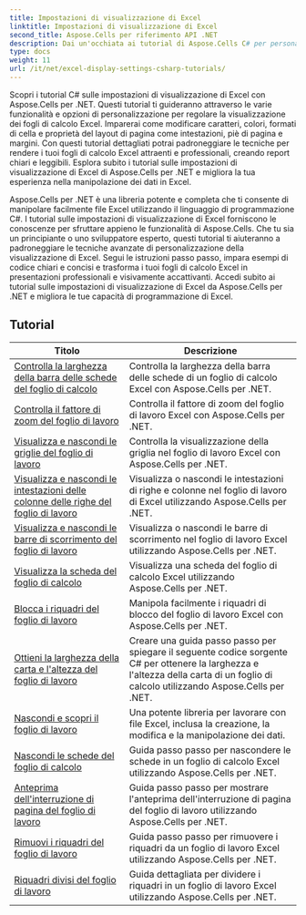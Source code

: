 ```yaml
---
title: Impostazioni di visualizzazione di Excel
linktitle: Impostazioni di visualizzazione di Excel
second_title: Aspose.Cells per riferimento API .NET
description: Dai un'occhiata ai tutorial di Aspose.Cells C# per personalizzare la visualizzazione di Excel. Cambia caratteri, colori, formati e crea report accattivanti.
type: docs
weight: 11
url: /it/net/excel-display-settings-csharp-tutorials/
---
```

Scopri i tutorial C# sulle impostazioni di visualizzazione di Excel con Aspose.Cells per .NET. Questi tutorial ti guideranno attraverso le varie funzionalità e opzioni di personalizzazione per regolare la visualizzazione dei fogli di calcolo Excel. Imparerai come modificare caratteri, colori, formati di cella e proprietà del layout di pagina come intestazioni, piè di pagina e margini. Con questi tutorial dettagliati potrai padroneggiare le tecniche per rendere i tuoi fogli di calcolo Excel attraenti e professionali, creando report chiari e leggibili. Esplora subito i tutorial sulle impostazioni di visualizzazione di Excel di Aspose.Cells per .NET e migliora la tua esperienza nella manipolazione dei dati in Excel.

Aspose.Cells per .NET è una libreria potente e completa che ti consente di manipolare facilmente file Excel utilizzando il linguaggio di programmazione C#. I tutorial sulle impostazioni di visualizzazione di Excel forniscono le conoscenze per sfruttare appieno le funzionalità di Aspose.Cells. Che tu sia un principiante o uno sviluppatore esperto, questi tutorial ti aiuteranno a padroneggiare le tecniche avanzate di personalizzazione della visualizzazione di Excel. Segui le istruzioni passo passo, impara esempi di codice chiari e concisi e trasforma i tuoi fogli di calcolo Excel in presentazioni professionali e visivamente accattivanti. Accedi subito ai tutorial sulle impostazioni di visualizzazione di Excel da Aspose.Cells per .NET e migliora le tue capacità di programmazione di Excel.

## Tutorial 
| Titolo | Descrizione |
| --- | --- |
| [Controlla la larghezza della barra delle schede del foglio di calcolo](./control-tab-bar-width-of-spreadsheet/) | Controlla la larghezza della barra delle schede di un foglio di calcolo Excel con Aspose.Cells per .NET. |  
| [Controlla il fattore di zoom del foglio di lavoro](./controll-zoom-factor-of-worksheet/) | Controlla il fattore di zoom del foglio di lavoro Excel con Aspose.Cells per .NET. |  
| [Visualizza e nascondi le griglie del foglio di lavoro](./display-and-hide-gridlines-of-worksheet/) | Controlla la visualizzazione della griglia nel foglio di lavoro Excel con Aspose.Cells per .NET. |  
| [Visualizza e nascondi le intestazioni delle colonne delle righe del foglio di lavoro](./display-and-hide-row-column-headers-of-worksheet/) | Visualizza o nascondi le intestazioni di righe e colonne nel foglio di lavoro di Excel utilizzando Aspose.Cells per .NET. |  
| [Visualizza e nascondi le barre di scorrimento del foglio di lavoro](./display-and-hide-scroll-bars-of-worksheet/) | Visualizza o nascondi le barre di scorrimento nel foglio di lavoro Excel utilizzando Aspose.Cells per .NET. |  
| [Visualizza la scheda del foglio di calcolo](./display-tab-of-spreadsheet/) | Visualizza una scheda del foglio di calcolo Excel utilizzando Aspose.Cells per .NET. |  
| [Blocca i riquadri del foglio di lavoro](./freeze-panes-of-worksheet/) | Manipola facilmente i riquadri di blocco del foglio di lavoro Excel con Aspose.Cells per .NET. |  
| [Ottieni la larghezza della carta e l'altezza del foglio di lavoro](./get-paper-width-and-height-of-worksheet/) | Creare una guida passo passo per spiegare il seguente codice sorgente C# per ottenere la larghezza e l'altezza della carta di un foglio di calcolo utilizzando Aspose.Cells per .NET. |  
| [Nascondi e scopri il foglio di lavoro](./hide-and-unhide-worksheet/) | Una potente libreria per lavorare con file Excel, inclusa la creazione, la modifica e la manipolazione dei dati. |  
| [Nascondi le schede del foglio di calcolo](./hide-tabs-of-spreadsheet/) | Guida passo passo per nascondere le schede in un foglio di calcolo Excel utilizzando Aspose.Cells per .NET. |  
| [Anteprima dell'interruzione di pagina del foglio di lavoro](./page-break-preview-of-worksheet/) | Guida passo passo per mostrare l'anteprima dell'interruzione di pagina del foglio di lavoro utilizzando Aspose.Cells per .NET. |  
| [Rimuovi i riquadri del foglio di lavoro](./remove-panes-of-worksheet/) | Guida passo passo per rimuovere i riquadri da un foglio di lavoro Excel utilizzando Aspose.Cells per .NET. |  
| [Riquadri divisi del foglio di lavoro](./split-panes-of-worksheet/) | Guida dettagliata per dividere i riquadri in un foglio di lavoro Excel utilizzando Aspose.Cells per .NET. |  